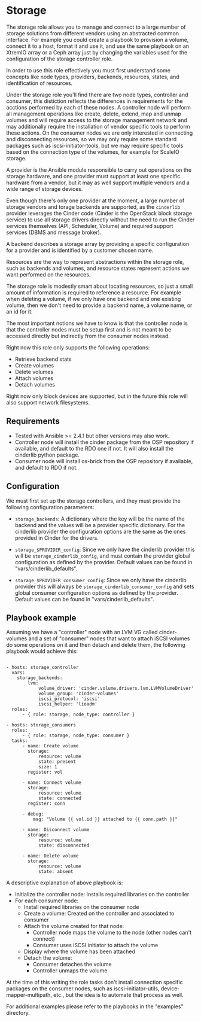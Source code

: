Storage
=======

The storage role allows you to manage and connect to a large number of storage
solutions from different vendors using an abstracted common interface.  For
example you could create a playbook to provision a volume, connect it to a
host, format it and use it, and use the same playbook on an XtremIO array or a
Ceph array just by changing the variables used for the configuration of the
storage controller role.

In order to use this role effectively you must first understand some concepts
like node types, providers, backends, resources, states, and identification of
resources.

Under the storage role you'll find there are two node types, controller and
consumer, this distiction reflects the differences in requirements for the
acctions performed by each of these nodes.  A controller node will perform all
management operations like create, delete, extend, map and unmap volumes and
will require access to the storage management network and may additionally
require the installation of vendor specific tools to perform these actions. On
the consumer nodes we are only interested in connecting and disconnecting
resources, so we may only require some standard packages such as
iscsi-initiator-tools, but we may require specific tools based on the
connection type of the volumes, for example for ScaleIO storage.

A provider is the Ansible module responsible to carry out operations on the
storage hardware, and one provider must support at least one specific hardware
from a vendor, but it may as well support multiple vendors and a wide range of
storage devices.

Even though there's only one provider at the moment, a large number of storage
vendors and torage backends are supported, as the `cinderlib` provider
leverages the Cinder code (Cinder is the OpenStack block storage service) to
use all storage drivers directly without the need to run the Cinder services
themselves (API, Scheduler, Volume) and required support services (DBMS and
message broker).

A backend describes a storage array by providing a specific configuration for a
provider and is identified by a customer chosen name.

Resources are the way to represent abstractions within the storage role, such
as backends and volumes, and resource states represent actions we want
performed on the resources.

The storage role is modestly smart about locating resources, so just a small
amount of information is required to reference a resource.  For example when
deleting a volume, if we only have one backend and one existing volume, then we
don't need to provide a backend name, a volume name, or an id for it.

The most important notions we have to know is that the controller node is that
the controller nodes must be setup first and is not meant to be accessed
directly but indirectly from the consumer nodes instead.

Right now this role only supports the following operations:

- Retrieve backend stats
- Create volumes
- Delete volumes
- Attach volumes
- Detach volumes

Right now only block devices are supported, but in the future this role will
also support network filesystems.

Requirements
------------

- Tested with Ansible >= 2.4.1 but other versions may also work.
- Controller node will install the cinder package from the OSP repository if
  available, and default to the RDO one if not.  It will also install the
  cinderlib python package.
- Consumer node will install os-brick from the OSP repository if available, and
  default to RDO if not.

Configuration
-------------

We must first set up the storage controllers, and they must provide the
following configuration parameters:

- `storage_backends`: A dictionary where the key will be the name of the
  backend and the values will be a provider specific dictionary.  For the
  cinderlib provider the configuration options are the same as the ones
  provided in Cinder for the drivers.

- `storage_$PROVIDER_config`: Since we only have the cinderlib provider this
  will be `storage_cinderlib_config`, and must contain the provider global
  configuration as defined by the provider.  Default values can be found in
  "vars/cinderlib_defaults".

- `storage_$PROVIDER_consumer_config`: Since we only have the cinderlib
  provider this will always be `storage_cinderlib_consumer_config` and sets
  global consumer configuration options as defined by the provider.  Default
  values can be found in "vars/cinderlib_defaults".

Playbook example
----------------

Assuming we have a "controller" node with an LVM VG called cinder-volumes and a
set of "consumer" nodes that want to attach iSCSI volumes do some operations on
it and then detach and delete them, the following playbook would achieve this:

```

- hosts: storage_controller
  vars:
    storage_backends:
        lvm:
            volume_driver: 'cinder.volume.drivers.lvm.LVMVolumeDriver'
            volume_group: 'cinder-volumes'
            iscsi_protocol: 'iscsi'
            iscsi_helper: 'lioadm'
  roles:
      - { role: storage, node_type: controller }

- hosts: storage_consumers
  roles:
      - { role: storage, node_type: consumer }
  tasks:
      - name: Create volume
        storage:
            resource: volume
            state: present
            size: 1
        register: vol

      - name: Connect volume
        storage:
            resource: volume
            state: connected
        register: conn

      - debug:
          msg: "Volume {{ vol.id }} attached to {{ conn.path }}"

      - name: Disconnect volume
        storage:
            resource: volume
            state: disconnected

      - name: Delete volume
        storage:
            resource: volume
            state: absent
```

A descriptive explanation of above playbook is:

- Initialize the controller node: Installs required libraries on the controller
- For each consumer node:
  - Install required libraries on the consumer node
  - Create a volume: Created on the controller and associated to consumer
  - Attach the volume created for that node:
    - Controller node maps the volume to the node (other nodes can't connect)
    - Consumer uses iSCSI initiator to attach the volume
  - Display where the volume has been attached
  - Detach the volume:
    - Consumer detaches the volume
    - Controller unmaps the volume

At the time of this writing the role tasks don't install connection specific
packages on the consumer nodes, such as iscsi-initiator-utils,
device-mapper-multipath, etc., but the idea is to automate that process as
well.

For additional examples please refer to the playbooks in the "examples"
directory.
